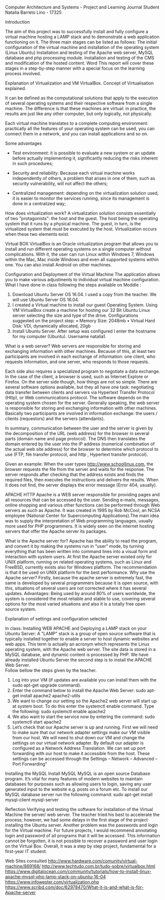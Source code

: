 Computer Architecture and Systems - Project and Learning Journal
Student Natalia Barreto Lino - 17325

Introduction

The aim of this project was to successfully install and fully configure a virtual machine hosting a LAMP stack and to demonstrate a web application functioning on it. The three main stages can be listed as follows:
The initial configuration of the virtual machine and installation of the operating system (Linux Ubuntu)
Installation and testing of the Apache web server, MySQL database and php processing module.
Installation and testing of the CMS and modification of the hosted content. Word 
This report will cover these stages in a step-by-step manner with a special focus on the learning process involved.

Explanation of Virtualization and VM VirtualBox. 
Concept of Virtualisation explained. 

It can be defined as the computational solutions that apply to the execution of several operating systems and their respective software from a single machine. The difference is that these machines are virtual: in practice, the results are just like any other computer, but only logically, not physically.

Each virtual machine translates to a complete computing environment: practically all the features of your operating system can be used, you can connect them in a network, and you can install applications and so on. 

Some advantages
- Test environment: it is possible to evaluate a new system or an update before actually implementing it, significantly reducing the risks inherent in such procedures;

- Security and reliability: Because each virtual machine works independently of others, a problem that arises in one of them, such as security vulnerability, will not affect the others;

- Centralized management: depending on the virtualization solution used, it is easier to monitor the services running, since its management is done in a centralized way;

How does virtualization work?
A virtualization solution consists essentially of two "protagonists": the host and the guest. The host being the operating system that it runs by a physical machine. The guest, in turn, is the virtualized system that must be executed by the host. Virtualization occurs when these two elements exist.

Virtual BOX
VirtualBox is an Oracle virtualization program that allows you to install and run different operating systems on a single computer without complications. With it, the user can run Linux within Windows 7, Windows within the Mac, Mac inside Windows and even all supported systems within one. You can also install Android on other machines.

Configuration and Deployment of the Virtual Machine 
The application allows you to make various adjustments to individual virtual machine configuration. What I have done in class following the steps available on Moddle :

1.	Download Ubuntu Server OS 16.04. I used a copy from the teacher. We will use Ubuntu Server OS 16.04.
2.	 I created a Virtual machine to install our guest Operating System. Using VM VirtualBox create a machine for hosting our 32 Bit Ubuntu Linux server selecting the size and type of the drive. Configurations suggested on the project step: • Memory Size: 2048mb • Virtual Hard Disk: VDI, dynamically allocated, 20gb 
3.	 Install Ubuntu Server. After setup was configured I enter the hostname for my computer (Ubuntu). Username natalia1. 

What is a web server?
Web servers are responsible for storing and exchanging information with other machines. Because of this, at least two participants are involved in each exchange of information: one client, who requests information, and one server, who responds to those requests.

Each side also requires a specialized program to negotiate a data exchange. In the case of the client, a browser is used, such as Internet Explore or Firefox. On the server side though, how things are not so simple. There are several software options available, but they all have one task: negotiating data transfer between clients and servers via Hypertext Transfer Protocol (Http), or Web communications protocol. The software depends on the operating system chosen for the server.
Generally speaking, the web server is responsible for storing and exchanging information with other machines. Basically two participants are involved in information exchange: the users / clients (requestors) and the servers (attendants).

In summary, communication between the user and the server is given by the decomposition of the URL (web address) for the browser in several parts (domain name and page protocol). The DNS then translates the domain entered by the user into the IP address (numerical combination of the actual web site address) for the browser to determine which protocol to use (FTP, file transfer protocol, and http , Hypertext transfer protocol).

Given an example:  When the user types http://www.schoollinux.com, the browser requests the file from the server and waits for the response. The server responds after checking that the address exists and finds the required files, then executes the instructions and delivers the results. When it does not find, the server displays the error message (Error 404, usually).


APACHE 
HTTP Apache is a WEB server responsible for providing pages and all resources that can be accessed by the user. Sending e-mails, messages, online shopping and various other functions can be performed through Web servers as such as Apache.
It was created in 1995 by Rob McCool, an NCSA employee (National Center for Supercomputing Applications).The main idea was to supply the interpretation of Web programming languages, usually more used for PHP programmers. It is widely seen on the internet hosting servers that offer the Apache server its packages.

What is the Apache server for? 
Apache has the ability to read the program, and convert it by making the systems run in "user" mode, by turning everything that has been written into command lines into a visual form and interaction with system users. At first the Apache server existed only for UNIX platform, running on related operating systems, such as Linux and FreeBSD, currently exists also for Windows platform. The recommendation is that it be used on UNIX platform for the best performance.
Why use the Apache server?
 Firstly, because the apache server is extremely fast, the same is developed by several programmers because it is open source, with this, situations of several users are not corrected where it has several updates.
Advantages:
 Being used by around 80% of users worldwide, the system is considered the most reliable and stable to use, covering several options for the most varied situations and also it is a totally free open source system. 

Explanation of settings and configuration selected
 
In class:  Installing WEB APACHE and Deploying a LAMP stack on your Ubuntu Server:
A "LAMP" stack is a group of open source software that is typically installed together to enable a server to host dynamic websites and web apps. This term is actually an acronym which represents the Linux operating system, with the Apache web server. The site data is stored in a MySQL database, and dynamic content is processed by PHP.
We have already installed Ubuntu Server the second step is to install the APACHE Web Server.  
Follow bellow the steps given by the teacher. 

1.	Log into your VM (if updates are available you can install them with the sudo apt-get upgrade command). 
2.	Enter the command below to install the Apache Web Server: sudo apt-get install apache2 apache2-utils 
3.	We want to change our setting so the Apache2 web server will start up at system boot. To do this enter the systemctl enable command. Type the following: sudo systemctl enable apache2 
4.	We also want to start the service now by entering the command: sudo systemctl start apache2 
5.	Let’s check that our Apache server is up and running. First we will need to make sure that our network adapter settings make our VM visible from our host. We will need to shut down our VM and change the settings on our virtual network adapter. By default our adapter is configured as a Network Address Translation. We can set up port forwarding with our host to make it accessible from the host. These settings can be accessed through the Settings – Network – Advanced – Port Forwarding”
	
Installing the MySQL
Install MySQL MySQL is an open source Database program. It’s vital for many features of modern websites to maintain databases for purposes such as allowing users to login, saving any user generated input to the website e.g. posts on a forum etc. 
To install our MySQL database server run the following command: 
sudo apt-get install mysql-client mysql-server 


Reflection 
Verifying and testing the software for installation of the Virtual Machine the server/ web server. The teacher tried his best to accelerate the process; however, we had some delays in the first stage of the project installing the Ubuntu server. Another problem was the passwords and login for the Virtual machine. For future projects, I would recommend annotating login and password of all programs that it will be accessed. This information cannot be forgotten, it is not possible to recover a password and user login on the Virtual Box. Overall, it was a step by step project, fundamental for a first-year IT student.

Web Sites consulted 
http://www.hardware.com/comunity/virtual-machine/869168/
http://www.techtudo.com.br/tudo-sobre/virtualbox.html
https://www.digitalocean.com/community/tutorials/how-to-install-linux-apache-mysql-php-lamp-stack-on-ubuntu-16-04
https://www.infowester.com/virtualization.php
https://www.scribd.com/doc/62978470/What-it-is-and-what-is-for-Apache-server



